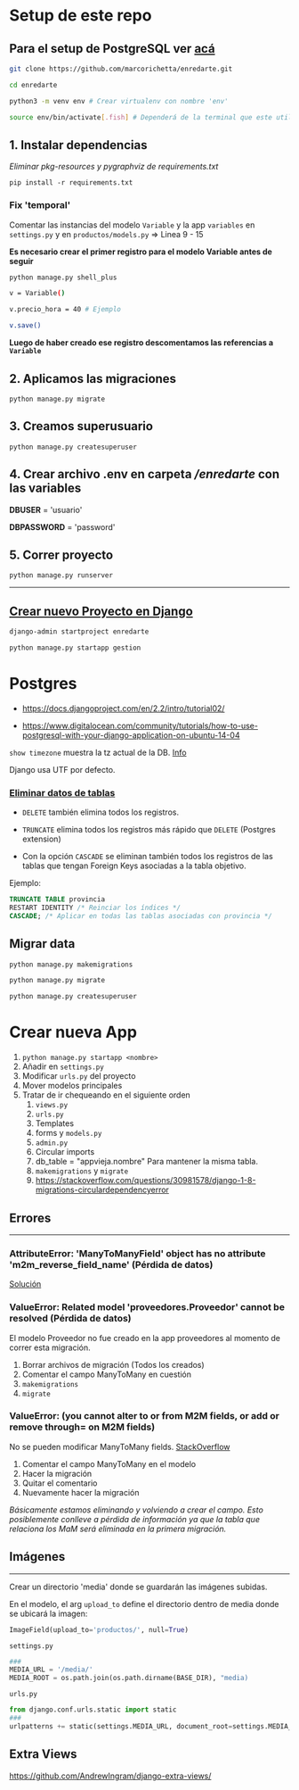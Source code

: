 # Setup de este repo

## Para el setup de PostgreSQL ver [acá](https://gist.github.com/marcorichetta/af0201a74f8185626c0223836cd79cfa)

```bash
git clone https://github.com/marcorichetta/enredarte.git

cd enredarte

python3 -m venv env # Crear virtualenv con nombre 'env'

source env/bin/activate[.fish] # Dependerá de la terminal que este utilizando
```

## 1. Instalar dependencias

_Eliminar pkg-resources y pygraphviz de requirements.txt_

`pip install -r requirements.txt`

### **Fix 'temporal'**

Comentar las instancias del modelo `Variable` y la app `variables`
en `settings.py` y en `productos/models.py` => Linea 9 - 15

**Es necesario crear el primer registro para el modelo Variable antes de seguir**

```bash
python manage.py shell_plus

v = Variable()

v.precio_hora = 40 # Ejemplo

v.save()
```

**Luego de haber creado ese registro descomentamos las referencias a `Variable`**

## 2. Aplicamos las migraciones

`python manage.py migrate`

## 3. Creamos superusuario

`python manage.py createsuperuser`

## 4. Crear archivo **.env** en carpeta _/enredarte_ con las variables

**DBUSER** = 'usuario'

**DBPASSWORD** = 'password'

## 5. Correr proyecto

`python manage.py runserver`

---

## [Crear nuevo Proyecto en Django](https://docs.djangoproject.com/en/2.2/intro/tutorial01/)

```bash
django-admin startproject enredarte

python manage.py startapp gestion
```

# Postgres

-   https://docs.djangoproject.com/en/2.2/intro/tutorial02/

-   https://www.digitalocean.com/community/tutorials/how-to-use-postgresql-with-your-django-application-on-ubuntu-14-04

`show timezone` muestra la tz actual de la DB. [Info](https://stackoverflow.com/questions/6663765/postgres-default-timezone)

Django usa UTF por defecto.

### [Eliminar datos de tablas](https://www.postgresql.org/message-id/15aa6b3e0906171358i712e5e1hd44f9dfb3fb386c2@mail.gmail.com)

-   `DELETE` también elimina todos los registros.

-   `TRUNCATE` elimina todos los registros más rápido que `DELETE` (Postgres extension)
-   Con la opción `CASCADE` se eliminan también todos los registros de las tablas
    que tengan Foreign Keys asociadas a la tabla objetivo.

Ejemplo:

```SQL
TRUNCATE TABLE provincia
RESTART IDENTITY /* Reinciar los índices */
CASCADE; /* Aplicar en todas las tablas asociadas con provincia */
```

## Migrar data

```bash
python manage.py makemigrations

python manage.py migrate

python manage.py createsuperuser
```

# Crear nueva App

1. `python manage.py startapp <nombre>`
2. Añadir en `settings.py`
3. Modificar `urls.py` del proyecto
4. Mover modelos principales
5. Tratar de ir chequeando en el siguiente orden
    1. `views.py`
    2. `urls.py`
    3. Templates
    4. forms y `models.py`
    5. `admin.py`
    6. Circular imports
    7. db_table = "appvieja.nombre" Para mantener la misma tabla.
    8. `makemigrations` y `migrate`
    9. https://stackoverflow.com/questions/30981578/django-1-8-migrations-circulardependencyerror

## Errores

---

### AttributeError: 'ManyToManyField' object has no attribute 'm2m_reverse_field_name' (**Pérdida de datos**)

[Solución](https://stackoverflow.com/a/37701209/6389248)

### ValueError: Related model 'proveedores.Proveedor' cannot be resolved (**Pérdida de datos**)

El modelo Proveedor no fue creado en la app proveedores al momento de correr
esta migración.

1. Borrar archivos de migración (Todos los creados)
2. Comentar el campo ManyToMany en cuestión
3. `makemigrations`
4. `migrate`

### ValueError: (you cannot alter to or from M2M fields, or add or remove through= on M2M fields)

No se pueden modificar ManyToMany fields. [StackOverflow](https://stackoverflow.com/questions/26927705/django-migration-error-you-cannot-alter-to-or-from-m2m-fields-or-add-or-remove)

1. Comentar el campo ManyToMany en el modelo
2. Hacer la migración
3. Quitar el comentario
4. Nuevamente hacer la migración

_Básicamente estamos eliminando y volviendo a crear el campo.
Esto posiblemente conlleve a pérdida de información ya que la
tabla que relaciona los MaM será eliminada en la primera migración._

## Imágenes

---

Crear un directorio 'media' donde se guardarán las imágenes subidas.

En el modelo, el arg `upload_to` define el directorio dentro de media
donde se ubicará la imagen:

```python
ImageField(upload_to='productos/', null=True)
```

`settings.py`

```python
###
MEDIA_URL = '/media/'
MEDIA_ROOT = os.path.join(os.path.dirname(BASE_DIR), "media)
```

`urls.py`

```python
from django.conf.urls.static import static
###
urlpatterns += static(settings.MEDIA_URL, document_root=settings.MEDIA_ROOT)
```

## Extra Views

https://github.com/AndrewIngram/django-extra-views/
